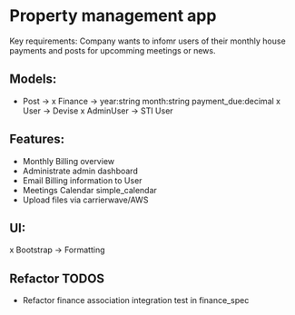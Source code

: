 # Property management app

Key requirements: Company wants to infomr users of their monthly house payments and posts for upcomming meetings or news. 

## Models:
- Post -> 
x Finance -> year:string month:string payment_due:decimal
x User -> Devise
x AdminUser -> STI User

## Features:
- Monthly Billing overview
- Administrate admin dashboard
- Email Billing information to User
- Meetings Calendar simple_calendar
- Upload files via carrierwave/AWS

## UI:
x Bootstrap -> Formatting

## Refactor TODOS
- Refactor finance association integration test in finance_spec
